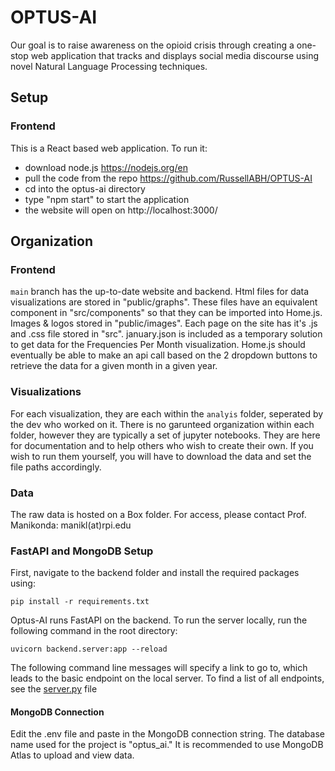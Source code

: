 # OPTUS-AI
Our goal is to raise awareness on the opioid crisis through creating a one-stop web application that tracks and displays social media discourse using novel Natural Language Processing techniques. 

## Setup
### Frontend
This is a React based web application.
To run it:
- download node.js https://nodejs.org/en
- pull the code from the repo https://github.com/RussellABH/OPTUS-AI
- cd into the optus-ai directory
- type "npm start" to start the application
- the website will open on http://localhost:3000/

## Organization
### Frontend
`main` branch has the up-to-date website and backend.
Html files for data visualizations are stored in "public/graphs".
These files have an equivalent component in "src/components" so that they can be imported into Home.js.
Images & logos stored in "public/images".
Each page on the site has it's .js and .css file stored in "src".
january.json is included as a temporary solution to get data for the Frequencies Per Month visualization.
Home.js should eventually be able to make an api call based on the 2 dropdown buttons to retrieve the data for a given month in a given year.


### Visualizations
For each visualization, they are each within the `analyis` folder, seperated by the dev who worked on it. 
There is no garunteed organization within each folder, however they are typically a set of jupyter notebooks. They are here for documentation 
and to help others who wish to create their own. If you wish to run them yourself, you will have to download the data and set the file paths
accordingly. 

### Data
The raw data is hosted on a Box folder. For access, please contact Prof. Manikonda: manikl(at)rpi.edu

### FastAPI and MongoDB Setup
First, navigate to the backend folder and install the required packages using:
```
pip install -r requirements.txt
```
Optus-AI runs FastAPI on the backend. To run the server locally, run the following command in the root directory:
```commandline
uvicorn backend.server:app --reload
```
The following command line messages will specify a link to go to, which leads to the basic endpoint on the local server. To find a list of all endpoints, see the [server.py](backend/server.py) file
#### MongoDB Connection
Edit the .env file and paste in the MongoDB connection string. The database name used for the project is "optus_ai." It is recommended to use MongoDB Atlas to upload and view data.
